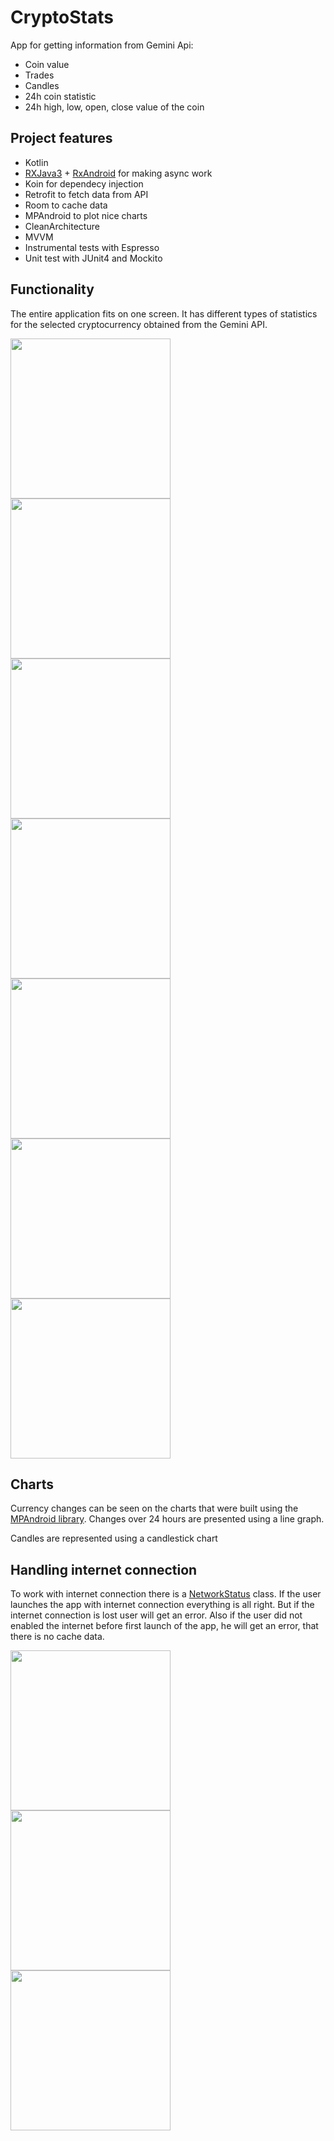 # CryptoStats

App for getting information from Gemini Api:
* Coin value
* Trades
* Candles
* 24h coin statistic
* 24h high, low, open, close value of the coin

## Project features
* Kotlin
* [RXJava3](https://github.com/ReactiveX/RxJava) + [RxAndroid](https://github.com/ReactiveX/RxAndroid) for making async work
* Koin for dependecy injection
* Retrofit to fetch data from API
* Room to cache data
* MPAndroid to plot nice charts
* CleanArchitecture
* MVVM
* Instrumental tests with Espresso
* Unit test with JUnit4 and Mockito

## Functionality
The entire application fits on one screen. It has different types of statistics for the selected cryptocurrency obtained from the Gemini API.
<p>
  <img src="https://github.com/avelycure/avelycure/blob/master/assets/cryptostats/actual1.jpg" width="256" />
  <img src="https://github.com/avelycure/avelycure/blob/master/assets/cryptostats/actual2.jpg" width="256" />
  <img src="https://github.com/avelycure/avelycure/blob/master/assets/cryptostats/actual3.jpg" width="256" />
  <img src="https://github.com/avelycure/avelycure/blob/master/assets/cryptostats/cache1.jpg" width="256" />
  <img src="https://github.com/avelycure/avelycure/blob/master/assets/cryptostats/error.jpg" width="256" />
  <img src="https://github.com/avelycure/avelycure/blob/master/assets/cryptostats/on_disable_network.jpg" width="256" />
  <img src="https://github.com/avelycure/avelycure/blob/master/assets/cryptostats/on_update.jpg" width="256" />
</p>

## Charts
Currency changes can be seen on the charts that were built using the [MPAndroid library](https://github.com/PhilJay/MPAndroidChart). Changes over 24 hours are presented using a line graph. 

Candles are represented using a candlestick chart

## Handling internet connection
To work with internet connection there is a [NetworkStatus](https://github.com/avelycure/CryptoStats/blob/master/app/src/main/java/com/avelycure/cryptostats/utils/network_utils/NetworkStatus.kt) class. If the user launches the app with internet connection everything is all right. But if the internet connection is lost user will get an error. Also if the user did not enabled the internet before first launch of the app, he will get an error, that there is no cache data. 
<p>
  <img src="https://github.com/avelycure/avelycure/blob/master/assets/cryptostats/error.jpg" width="256" />
  <img src="https://github.com/avelycure/avelycure/blob/master/assets/cryptostats/on_disable_network.jpg" width="256" />
  <img src="https://github.com/avelycure/avelycure/blob/master/assets/cryptostats/on_update.jpg" width="256" />
</p>
